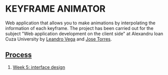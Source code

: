 # KEYFRAME ANIMATOR


Web application that allows you to make animations by interpolating the information of each keyframe. The project has been carried out for the subject "Web application development on the client side" at Alexandru Ioan Cuza University by [Leandro Vega](https://github.com/LeandroVP) and [Jose Torres](https://github.com/jtorres6).

## [Process]()

1. [Week 5: interface design](./Practicas/Practica1)
